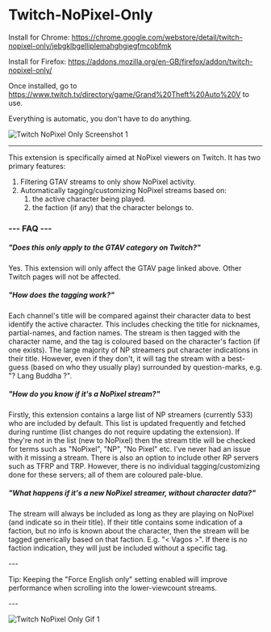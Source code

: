 # Twitch-NoPixel-Only

Install for Chrome: https://chrome.google.com/webstore/detail/twitch-nopixel-only/jebgklbgelliplemahghgiegfmcobfmk

Install for Firefox: https://addons.mozilla.org/en-GB/firefox/addon/twitch-nopixel-only/

Once installed, go to https://www.twitch.tv/directory/game/Grand%20Theft%20Auto%20V to use.

Everything is automatic, you don't have to do anything.

![Twitch NoPixel Only Screenshot 1](https://i.imgur.com/V2WnR4f.jpeg)

---

This extension is specifically aimed at NoPixel viewers on Twitch. It has two primary features:
1. Filtering GTAV streams to only show NoPixel activity.
2. Automatically tagging/customizing NoPixel streams based on:
    1. the active character being played.
    2. the faction (if any) that the character belongs to.

### --- FAQ ---

##### "Does this only apply to the GTAV category on Twitch?"
Yes. This extension will only affect the GTAV page linked above. Other Twitch pages will not be affected.

##### "How does the tagging work?"
Each channel's title will be compared against their character data to best identify the active character. This includes checking the title for nicknames, partial-names, and faction names. The stream is then tagged with the character name, and the tag is coloured based on the character's faction (if one exists). The large majority of NP streamers put character indications in their title. However, even if they don't, it will tag the stream with a best-guess (based on who they usually play) surrounded by question-marks, e.g. "? Lang Buddha ?".

##### "How do you know if it's a NoPixel stream?"
Firstly, this extension contains a large list of NP streamers (currently 533) who are included by default. This list is updated frequently and fetched during runtime (list changes do not require updating the extension). If they're not in the list (new to NoPixel) then the stream title will be checked for terms such as "NoPixel", "NP", "No Pixel" etc. I've never had an issue with it missing a stream. There is also an option to include other RP servers such as TFRP and TRP. However, there is no individual tagging/customizing done for these servers; all of them are coloured pale-blue.

##### "What happens if it's a new NoPixel streamer, without character data?"
The stream will always be included as long as they are playing on NoPixel (and indicate so in their title). If their title contains some indication of a faction, but no info is known about the character, then the stream will be tagged generically based on that faction. E.g. "< Vagos >". If there is no faction indication, they will just be included without a specific tag.

\---

Tip: Keeping the "Force English only" setting enabled will improve performance when scrolling into the lower-viewcount streams.

\---

![Twitch NoPixel Only Gif 1](https://i.imgur.com/denVLQw.gif)